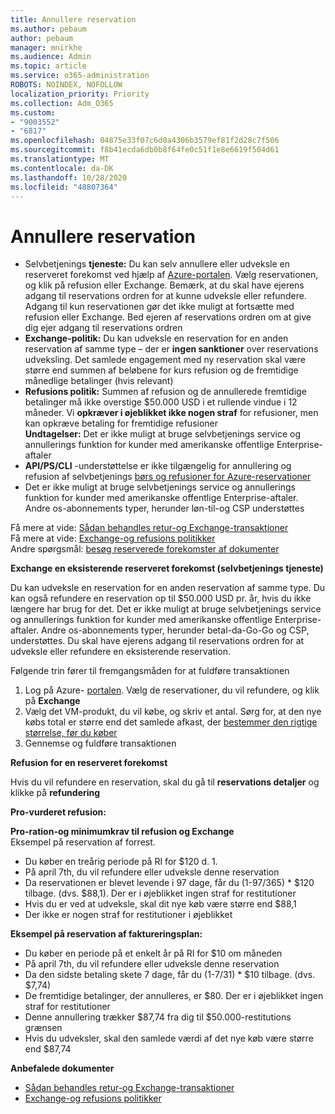 ```yaml
---
title: Annullere reservation
ms.author: pebaum
author: pebaum
manager: mnirkhe
ms.audience: Admin
ms.topic: article
ms.service: o365-administration
ROBOTS: NOINDEX, NOFOLLOW
localization_priority: Priority
ms.collection: Adm_O365
ms.custom:
- "9003552"
- "6817"
ms.openlocfilehash: 04875e33f07c6d0a4306b3579ef81f2d28c7f506
ms.sourcegitcommit: f8b41ecda6db0b8f64fe0c51f1e8e6619f504d61
ms.translationtype: MT
ms.contentlocale: da-DK
ms.lasthandoff: 10/28/2020
ms.locfileid: "48807364"
---
```

# <a name="cancelling-reservation"></a>Annullere reservation

- Selvbetjenings **tjeneste:** Du kan selv annullere eller udveksle en reserveret forekomst ved hjælp af [Azure-portalen](https://portal.azure.com/#blade/Microsoft_Azure_Reservations/ReservationsBrowseBlade). Vælg reservationen, og klik på refusion eller Exchange. Bemærk, at du skal have ejerens adgang til reservations ordren for at kunne udveksle eller refundere. Adgang til kun reservationen gør det ikke muligt at fortsætte med refusion eller Exchange. Bed ejeren af reservations ordren om at give dig ejer adgang til reservations ordren
- **Exchange-politik:** Du kan udveksle en reservation for en anden reservation af samme type – der er **ingen sanktioner** over reservations udveksling. Det samlede engagement med ny reservation skal være større end summen af beløbene for kurs refusion og de fremtidige månedlige betalinger (hvis relevant)
- **Refusions politik:** Summen af refusion og de annullerede fremtidige betalinger må ikke overstige $50.000 USD i et rullende vindue i 12 måneder. Vi **opkræver i øjeblikket ikke nogen straf** for refusioner, men kan opkræve betaling for fremtidige refusioner  
    **Undtagelser:** Det er ikke muligt at bruge selvbetjenings service og annullerings funktion for kunder med amerikanske offentlige Enterprise-aftaler
- **API/PS/CLI** -understøttelse er ikke tilgængelig for annullering og refusion af selvbetjenings [børs og refusioner for Azure-reservationer](https://docs.microsoft.com/azure/cost-management-billing/reservations/exchange-and-refund-azure-reservations?WT.mc_id=Portal-Microsoft_Azure_Support)
- Det er ikke muligt at bruge selvbetjenings service og annullerings funktion for kunder med amerikanske offentlige Enterprise-aftaler. Andre os-abonnements typer, herunder løn-til-og CSP understøttes

Få mere at vide: [Sådan behandles retur-og Exchange-transaktioner](https://docs.microsoft.com/azure/billing/billing-azure-reservations-self-service-exchange-and-refund?WT.mc_id=Portal-Microsoft_Azure_Support#how-return-and-exchange-transactions-are-processed)  
Få mere at vide: [Exchange-og refusions politikker](https://docs.microsoft.com/azure/billing/billing-azure-reservations-self-service-exchange-and-refund?WT.mc_id=Portal-Microsoft_Azure_Support#exchange-policies)  
Andre spørgsmål: [besøg reserverede forekomster af dokumenter](https://docs.microsoft.com/azure/billing/billing-save-compute-costs-reservations?WT.mc_id=Portal-Microsoft_Azure_Support)

**Exchange en eksisterende reserveret forekomst (selvbetjenings tjeneste)**

Du kan udveksle en reservation for en anden reservation af samme type. Du kan også refundere en reservation op til $50.000 USD pr. år, hvis du ikke længere har brug for det. Det er ikke muligt at bruge selvbetjenings service og annullerings funktion for kunder med amerikanske offentlige Enterprise-aftaler. Andre os-abonnements typer, herunder betal-da-Go-Go og CSP, understøttes. Du skal have ejerens adgang til reservations ordren for at udveksle eller refundere en eksisterende reservation.

Følgende trin fører til fremgangsmåden for at fuldføre transaktionen

1. Log på Azure- [portalen](https://portal.azure.com/#blade/Microsoft_Azure_Reservations/ReservationsBrowseBlade). Vælg de reservationer, du vil refundere, og klik på **Exchange**
2. Vælg det VM-produkt, du vil købe, og skriv et antal. Sørg for, at den nye købs total er større end det samlede afkast, der [bestemmer den rigtige størrelse, før du køber](https://docs.microsoft.com/azure/virtual-machines/windows/prepay-reserved-vm-instances?WT.mc_id=Portal-Microsoft_Azure_Support#determine-the-right-vm-size-before-you-buy)
3. Gennemse og fuldføre transaktionen

**Refusion for en reserveret forekomst**

Hvis du vil refundere en reservation, skal du gå til **reservations detaljer** og klikke på **refundering**

**Pro-vurderet refusion:**

**Pro-ration-og minimumkrav til refusion og Exchange**  
Eksempel på reservation af forrest.

- Du køber en treårig periode på RI for $120 d. 1.
- På april 7th, du vil refundere eller udveksle denne reservation
- Da reservationen er blevet levende i 97 dage, får du (1-97/365) * $120 tilbage. (dvs. $88,1). Der er i øjeblikket ingen straf for restitutioner
- Hvis du er ved at udveksle, skal dit nye køb være større end $88,1
- Der ikke er nogen straf for restitutioner i øjeblikket

**Eksempel på reservation af faktureringsplan:**

- Du køber en periode på et enkelt år på RI for $10 om måneden
- På april 7th, du vil refundere eller udveksle denne reservation
- Da den sidste betaling skete 7 dage, får du (1-7/31) * $10 tilbage. (dvs. $7,74)
- De fremtidige betalinger, der annulleres, er $80. Der er i øjeblikket ingen straf for restitutioner
- Denne annullering trækker $87,74 fra dig til $50.000-restitutions grænsen
- Hvis du udveksler, skal den samlede værdi af det nye køb være større end $87,74

**Anbefalede dokumenter**

- [Sådan behandles retur-og Exchange-transaktioner](https://docs.microsoft.com/azure/billing/billing-azure-reservations-self-service-exchange-and-refund?WT.mc_id=Portal-Microsoft_Azure_Support#how-return-and-exchange-transactions-are-processed)
- [Exchange-og refusions politikker](https://docs.microsoft.com/azure/billing/billing-azure-reservations-self-service-exchange-and-refund?WT.mc_id=Portal-Microsoft_Azure_Support#exchange-policies)